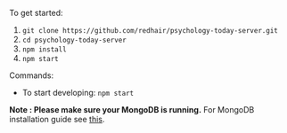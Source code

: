 To get started:

1. `git clone https://github.com/redhair/psychology-today-server.git`
2. `cd psychology-today-server`
3. `npm install`
4. `npm start`

Commands:

- To start developing: `npm start`

**Note : Please make sure your MongoDB is running.** For MongoDB installation guide see [this](https://docs.mongodb.com/v3.0/installation/).

